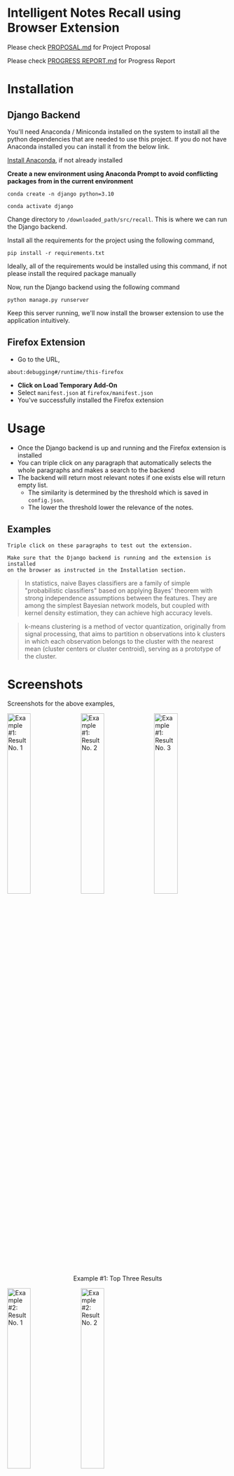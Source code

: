# Intelligent Notes Recall using Browser Extension

Please check [PROPOSAL.md](PROPOSAL.md) for Project Proposal

Please check [PROGRESS REPORT.md](PROGRESS_REPORT.md) for Progress Report

# Installation
## Django Backend
You'll need Anaconda / Miniconda installed on the system to install all the python dependencies that are needed to use this project. If you do not have Anaconda installed you can install it from the below link. 
 
[Install Anaconda](https://www.anaconda.com/), if not already installed

**Create a new environment using Anaconda Prompt to avoid conflicting packages from in the current environment**
```
conda create -n django python=3.10
```

```
conda activate django
```

Change directory to `/downloaded_path/src/recall`. This is where we can run the Django backend. 

Install all the requirements for the project using the following command,

```
pip install -r requirements.txt
```

Ideally, all of the requirements would be installed using this command, if not please install the required package manually

Now, run the Django backend using the following command
```
python manage.py runserver
```

Keep this server running, we'll now install the browser extension to use the application intuitively.

## Firefox Extension
- Go to the URL,
```
about:debugging#/runtime/this-firefox
```

- **Click on Load Temporary Add-On**
- Select `manifest.json` at `firefox/manifest.json`
- You've successfully installed the Firefox extension

# Usage
- Once the Django backend is up and running and the Firefox extension is installed 
- You can triple click on any paragraph that automatically selects the whole paragraphs and makes a search to the backend
- The backend will return most relevant notes if one exists else will return empty list.
  - The similarity is determined by the threshold which is saved in `config.json`. 
  - The lower the threshold lower the relevance of the notes.

## Examples
```
Triple click on these paragraphs to test out the extension. 

Make sure that the Django backend is running and the extension is installed 
on the browser as instructed in the Installation section.
```

> In statistics, naive Bayes classifiers are a family of simple "probabilistic classifiers" based on applying Bayes' theorem with strong independence assumptions between the features. They are among the simplest Bayesian network models, but coupled with kernel density estimation, they can achieve high accuracy levels.

> k-means clustering is a method of vector quantization, originally from signal processing, that aims to partition n observations into k clusters in which each observation belongs to the cluster with the nearest mean (cluster centers or cluster centroid), serving as a prototype of the cluster. 


# Screenshots
Screenshots for the above examples,

<p>
<img alt="Example #1: Result No. 1" title="Example #1: Result No. 1" src="docs/img/example-1-1.jpg" width="32.5%">
<img alt="Example #1: Result No. 2" title="Example #1: Result No. 2" src="docs/img/example-1-2.jpg" width="32.5%">
<img alt="Example #1: Result No. 3" title="Example #1: Result No. 3" src="docs/img/example-1-3.jpg" width="32.5%">
<center>Example #1: Top Three Results</center>
</p>

<p>
<img alt="Example #2: Result No. 1" title="Example #2: Result No. 1" src="docs/img/example-2-1.jpg" width="32.5%">
<img alt="Example #2: Result No. 2" title="Example #2: Result No. 2" src="docs/img/example-2-2.jpg" width="32.5%">
<br>
<img alt="Example #2: Result No. 3" title="Example #2: Result No. 3" src="docs/img/example-2-1.jpg" width="32.5%">
<img alt="Example #2: Result No. 4" title="Example #2: Result No. 4" src="docs/img/example-2-2.jpg" width="32.5%">
<center>Example #2: Top Four Results</center>
</p>

# Proposal
Intelligent Notes Recall using Browser Extension, as time passes the percent of information retained from any notes or resource exponentially decreases, so as to combat the forgetting curve frequent recall / revision is utmost important. It uses three main topics taught during the class: **Language Models, Relevant Search and Relevance Feedback.**

## Idea
The idea is to have an intelligent browser extension that reads the current browsing page dynamically and suggests the most related notes from your note-taking application databases. For instance, suppose you're reading an article on "Transformer Neural Networks" then the browser extension will dynamically read the webpage and show the most relevant notes to improve recall from the already saved notes.

## Motivation
I personally take a lot of notes, but the taking notes is not enough, we should be able to re-read the notes once in a while to improve memorization or understanding of the notes. Without which the importance of taking notes drastically decreases. 

This is the main problem that students face when the notes are not reviewed frequently and in an intuitive manner. The Information Retained decreases as the time elapses.
![The Forgetting Curve](docs/img/forgetting-curve.webp)
<p style="text-align:center">
Fig.1 - The Forgetting Curve
</p>

To combat this phenomenon the main solution is to keep reviewing the notes frequently so that the % of information retained is maximized.
![Combating Forgetting Curve](docs/img/combating-forgetting-curve.jpg)
<p style="text-align:center">
Fig.2 - Combating Forgetting Curve using Intelligent Recall
</p>

**This extension will help with information retention as well as intuitive note-taking.**

## References
[Combattign the Forgetting Curve](https://www.mindtools.com/pages/article/forgetting-curve.htm)

# Team Members
Ashwin Patil `anpatil2@illinois.edu` `SOLO PROJECT`

# Time Report [38 Hours]
## Firefox Extension [14 Hours]
- [x] `2 Hours` Learning extension development
- [x] `7 Hours` Developing extension backend
- [x] `3 Hours` Extension frontend design
- [x] `2 Hours` Connecting extension with django backend using REST APIs

## Django Backend [18 Hours]
- [x] `2 Hours` Developing microservice architecture for backend
- [x] `2 Hours` Exposing REST APIs for extension use, serialization to transfer data.
- [x] `2 Hours` Creating embeddings from Notes using BERT Base
- [x] `4 Hours` Facebook AI Similarity Search (FAISS) for efficient similarity search.
  - [x] `2 Hours` Learning FAISS
  - [x] `2 Hours` Implementing FAISS and exploring hyperparameters.
- [x] `1 Hour` Converting Markdown to HTML for displaying on frontend

## Miscellaneous [6 Hours]
- [x] `4 Hours` Documentation
- [x] `2 Hours` Presentation
